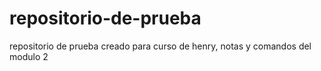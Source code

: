 # repositorio-de-prueba
repositorio de prueba creado para curso de henry, notas y comandos del modulo 2
